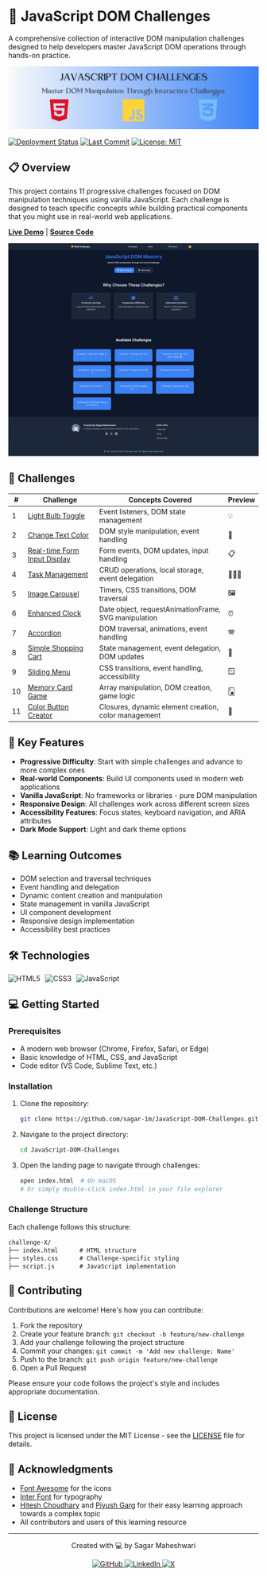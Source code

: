 # 🚀 JavaScript DOM Challenges

A comprehensive collection of interactive DOM manipulation challenges designed to help developers master JavaScript DOM operations through hands-on practice.

![Project Banner](./assets/images/project-banner.png)

[![Deployment Status](https://img.shields.io/github/deployments/sagar-1m/JavaScript-DOM-Challenges/github-pages)](https://sagar-1m.github.io/JavaScript-DOM-Challenges/)
[![Last Commit](https://img.shields.io/github/last-commit/sagar-1m/JavaScript-DOM-Challenges)](https://github.com/sagar-1m/JavaScript-DOM-Challenges/commits/main)
[![License: MIT](https://img.shields.io/badge/License-MIT-blue.svg)](https://opensource.org/licenses/MIT)

## 📋 Overview

This project contains 11 progressive challenges focused on DOM manipulation techniques using vanilla JavaScript. Each challenge is designed to teach specific concepts while building practical components that you might use in real-world web applications.

**[Live Demo](https://sagar-1m.github.io/JavaScript-DOM-Challenges/)** | **[Source Code](https://github.com/sagar-1m/JavaScript-DOM-Challenges)**

![Screenshot of the application](./assets/images/sagar-1m.github.io_JavaScript-DOM-Challenges_.png)

## 🎯 Challenges

| #   | Challenge                                      | Concepts Covered                                     | Preview |
| --- | ---------------------------------------------- | ---------------------------------------------------- | ------- |
| 1   | [Light Bulb Toggle](./challenge-1/)            | Event listeners, DOM state management                | 💡      |
| 2   | [Change Text Color](./challenge-2/)            | DOM style manipulation, event handling               | 🦎      |
| 3   | [Real-time Form Input Display](./challenge-3/) | Form events, DOM updates, input handling             | 📋      |
| 4   | [Task Management](./challenge-4/)              | CRUD operations, local storage, event delegation     | 🧏🏻‍♂️      |
| 5   | [Image Carousel](./challenge-5/)               | Timers, CSS transitions, DOM traversal               | 🖼️      |
| 6   | [Enhanced Clock](./challenge-6/)               | Date object, requestAnimationFrame, SVG manipulation | ⏰      |
| 7   | [Accordion](./challenge-7/)                    | DOM traversal, animations, event handling            | 🪗      |
| 8   | [Simple Shopping Cart](./challenge-8/)         | State management, event delegation, DOM updates      | 🛒      |
| 9   | [Sliding Menu](./challenge-9/)                 | CSS transitions, event handling, accessibility       | 🪟      |
| 10  | [Memory Card Game](./challenge-10/)            | Array manipulation, DOM creation, game logic         | 🂫       |
| 11  | [Color Button Creator](./challenge-11/)        | Closures, dynamic element creation, color management | 🎨      |

## 🌟 Key Features

- **Progressive Difficulty**: Start with simple challenges and advance to more complex ones
- **Real-world Components**: Build UI components used in modern web applications
- **Vanilla JavaScript**: No frameworks or libraries - pure DOM manipulation
- **Responsive Design**: All challenges work across different screen sizes
- **Accessibility Features**: Focus states, keyboard navigation, and ARIA attributes
- **Dark Mode Support**: Light and dark theme options

## 📚 Learning Outcomes

- DOM selection and traversal techniques
- Event handling and delegation
- Dynamic content creation and manipulation
- State management in vanilla JavaScript
- UI component development
- Responsive design implementation
- Accessibility best practices

## 🛠️ Technologies

<div style="display: flex; gap: 10px;">
  <img src="https://img.shields.io/badge/HTML5-E34F26?style=for-the-badge&logo=html5&logoColor=white" alt="HTML5" />
  <img src="https://img.shields.io/badge/CSS3-1572B6?style=for-the-badge&logo=css3&logoColor=white" alt="CSS3" />
  <img src="https://img.shields.io/badge/JavaScript-F7DF1E?style=for-the-badge&logo=javascript&logoColor=black" alt="JavaScript" />
</div>

## 💻 Getting Started

### Prerequisites

- A modern web browser (Chrome, Firefox, Safari, or Edge)
- Basic knowledge of HTML, CSS, and JavaScript
- Code editor (VS Code, Sublime Text, etc.)

### Installation

1. Clone the repository:

   ```bash
   git clone https://github.com/sagar-1m/JavaScript-DOM-Challenges.git
   ```

2. Navigate to the project directory:

   ```bash
   cd JavaScript-DOM-Challenges
   ```

3. Open the landing page to navigate through challenges:
   ```bash
   open index.html  # On macOS
   # Or simply double-click index.html in your file explorer
   ```

### Challenge Structure

Each challenge follows this structure:

```
challenge-X/
├── index.html      # HTML structure
├── styles.css      # Challenge-specific styling
├── script.js       # JavaScript implementation
```

## 🤝 Contributing

Contributions are welcome! Here's how you can contribute:

1. Fork the repository
2. Create your feature branch: `git checkout -b feature/new-challenge`
3. Add your challenge following the project structure
4. Commit your changes: `git commit -m 'Add new challenge: Name'`
5. Push to the branch: `git push origin feature/new-challenge`
6. Open a Pull Request

Please ensure your code follows the project's style and includes appropriate documentation.

## 📄 License

This project is licensed under the MIT License - see the [LICENSE](LICENSE) file for details.

## 🙏 Acknowledgments

- [Font Awesome](https://fontawesome.com/) for the icons
- [Inter Font](https://fonts.google.com/specimen/Inter) for typography
- [Hitesh Choudhary](https://x.com/Hiteshdotcom) and [Piyush Garg](https://x.com/piyushgarg_dev) for their easy learning approach towards a complex topic
- All contributors and users of this learning resource

---

<div align="center">
  <p>Created with 💻 by Sagar Maheshwari</p>
  
  <p>
    <a href="https://github.com/sagar-1m">
      <img src="https://img.shields.io/badge/GitHub-100000?style=for-the-badge&logo=github&logoColor=white" alt="GitHub">
    </a>
    <a href="https://linkedin.com/in/sagar-maheshwari-1m">
      <img src="https://img.shields.io/badge/LinkedIn-0077B5?style=for-the-badge&logo=linkedin&logoColor=white" alt="LinkedIn">
    </a>
    <a href="https://x.com/SagarTheDev">
      <img src="https://img.shields.io/badge/X-000000?style=for-the-badge&logo=x&logoColor=white" alt="X">
    </a>
  </p>
</div>
